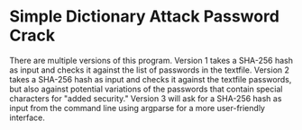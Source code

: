 # Simple Dictionary Attack Password Crack

There are multiple versions of this program. 
Version 1 takes a SHA-256 hash as input and checks it against the list of passwords in the textfile. 
Version 2 takes a SHA-256 hash as input and checks it against the textfile passwords, but also against potential variations of the passwords
that contain special characters for "added security."
Version 3 will ask for a SHA-256 hash as input from the command line using argparse for a more user-friendly interface. 
